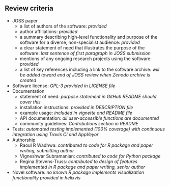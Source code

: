 ## Review criteria

* JOSS paper
	- a list of authors of the software: *provided*
	- author affiliations: *provided*
	- a summary describing high-level functionality and purpose of the software for a diverse, non-specialist audience: *provided*
	- a clear statement of need that illustrates the purpose of the software: *last sentence of first paragraph in JOSS submission*
	- mentions of any ongoing research projects using the software: *provided*
	- a list of key references including a link to the software archive: *will be added toward end of JOSS review when Zenodo archive is created*
* Software license: *GPL-3 provided in LICENSE file*
* Documentation
	- statement of need: *purpose statement in GitHub README should cover this*
	- installation instructions: *provided in DESCRIPTION file*
	- example usage: *included in vignette and README file*
	- API documentation: *all user-accessible functions are documented*
	- community guidelines: *Contributions section in README*
* Tests: *automated testing implemented (100% coverage) with continuous integration using Travis CI and AppVeyor*
* Authorship
	- Raoul R Wadhwa: *contributed to code for R package and paper writing, submitting author*
	- Vigneshwar Subramanian: *contributed to code for Python package*
	- Regina Stevens-Truss: *contributed to design of features implemented in R package and paper writing, senior author*
* Novel software: *no known R package implements visualization functionality provided in helixvis*